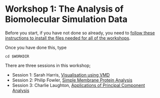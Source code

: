 
# Workshop 1: The Analysis of Biomolecular Simulation Data

Before you start, if you have not done so already, you need to [follow these instructions to install the files needed for all of the workshops](prepare.md).

Once you have done this, type

```
cd $WORKDIR
```

There are three sessions in this workshop;

* Session 1: Sarah Harris, [Visualisation using VMD](https://github.com/chryswoods/python_for_bio/blob/master/overview/VMDpractical.pdf?raw=true)
* Session 2: Philip Fowler, [Simple Membrane Protein Analysis](https://github.com/philipwfowler/simple-membrane-protein-analysis/blob/master/README.md)
* Session 3: Charlie Laughton, [Applications of Principal Component Analysis](https://github.com/chryswoods/python_for_bio/blob/master/overview/BristolPCAWorksheet.docx?raw=true)
